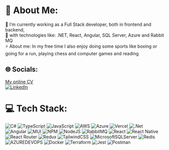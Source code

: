 # 💫 About Me:
🔭 I’m currently working as a Full Stack developer, both in frontend and backend,<br>
🔧 with technologies like: .NET, React, Angular, SQL Server, Azure and Rabbit MQ<br>
⚡ About me: In my free time I also enjoy doing some sports like boxing or going for a run, playing chess and computer games and reading<br>


## 🌐 Socials:
[My online CV](https://my-cv-fbarcalar.vercel.app/)<br>
[![LinkedIn](https://img.shields.io/badge/LinkedIn-%230077B5.svg?logo=linkedin&logoColor=white)](https://es.linkedin.com/in/fernando-barcala-rodr%C3%ADguez-4b85a1100/en)


# 💻 Tech Stack:
![C#](https://img.shields.io/badge/c%23-%23239120.svg?style=flat&logo=csharp&logoColor=white) ![TypeScript](https://img.shields.io/badge/typescript-%23007ACC.svg?style=flat&logo=typescript&logoColor=white) ![JavaScript](https://img.shields.io/badge/javascript-%23323330.svg?style=flat&logo=javascript&logoColor=%23F7DF1E) ![AWS](https://img.shields.io/badge/AWS-%23FF9900.svg?style=flat&logo=amazon-aws&logoColor=white) ![Azure](https://img.shields.io/badge/azure-%230072C6.svg?style=flat&logo=microsoftazure&logoColor=white) ![Vercel](https://img.shields.io/badge/vercel-%23000000.svg?style=flat&logo=vercel&logoColor=white) ![.Net](https://img.shields.io/badge/.NET-5C2D91?style=flat&logo=.net&logoColor=white) ![Angular](https://img.shields.io/badge/angular-%23DD0031.svg?style=flat&logo=angular&logoColor=white) ![MUI](https://img.shields.io/badge/MUI-%230081CB.svg?style=flat&logo=mui&logoColor=white) ![NPM](https://img.shields.io/badge/NPM-%23CB3837.svg?style=flat&logo=npm&logoColor=white) ![NodeJS](https://img.shields.io/badge/node.js-6DA55F?style=flat&logo=node.js&logoColor=white) ![RabbitMQ](https://img.shields.io/badge/rabbitmq-FF6600?style=flat&logo=rabbitmq&logoColor=white) ![React](https://img.shields.io/badge/react-%2320232a.svg?style=flat&logo=react&logoColor=%2361DAFB) ![React Native](https://img.shields.io/badge/react_native-%2320232a.svg?style=flat&logo=react&logoColor=%2361DAFB) ![React Router](https://img.shields.io/badge/React_Router-CA4245?style=flat&logo=react-router&logoColor=white) ![Redux](https://img.shields.io/badge/redux-%23593d88.svg?style=flat&logo=redux&logoColor=white) ![TailwindCSS](https://img.shields.io/badge/tailwindcss-%2338B2AC.svg?style=flat&logo=tailwind-css&logoColor=white) ![MicrosoftSQLServer](https://img.shields.io/badge/Microsoft%20SQL%20Server-CC2927?style=flat&logo=microsoft%20sql%20server&logoColor=white) ![Redis](https://img.shields.io/badge/redis-%23DD0031.svg?style=flat&logo=redis&logoColor=white) ![AZUREDEVOPS](https://img.shields.io/badge/azuredevops-0078D7.svg?style=flat&logo=azuredevops&logoColor=white&color=%230078D7) ![Docker](https://img.shields.io/badge/docker-%230db7ed.svg?style=flat&logo=docker&logoColor=white) ![Terraform](https://img.shields.io/badge/terraform-%235835CC.svg?style=flat&logo=terraform&logoColor=white) ![Jest](https://img.shields.io/badge/-jest-%23C21325?style=flat&logo=jest&logoColor=white) ![Postman](https://img.shields.io/badge/Postman-FF6C37?style=flat&logo=postman&logoColor=white)

<!-- # 📊 GitHub Stats:
![](https://github-readme-stats.vercel.app/api?username=FbarcalaR&theme=dark&hide_border=true&include_all_commits=true&count_private=false)<br/>
![](https://github-readme-streak-stats.herokuapp.com/?user=FbarcalaR&theme=dark&hide_border=true)<br/>
![](https://github-readme-stats.vercel.app/api/top-langs/?username=FbarcalaR&theme=dark&hide_border=true&include_all_commits=true&count_private=false&layout=compact)

---
[![](https://visitcount.itsvg.in/api?id=FbarcalaR&icon=1&color=6)](https://visitcount.itsvg.in)
-->
<!-- Proudly created with GPRM ( https://gprm.itsvg.in ) -->

